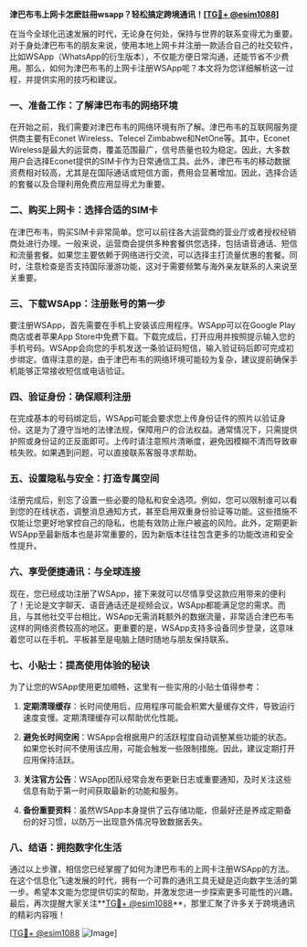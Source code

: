 **津巴布韦上网卡怎麽註冊wsapp？轻松搞定跨境通讯！[[TG💪+ @esim1088](https://t.me/s/esim1088)]**

在当今全球化迅速发展的时代，无论身在何处，保持与世界的联系变得尤为重要。对于身处津巴布韦的朋友来说，使用本地上网卡并注册一款适合自己的社交软件，比如WSApp（WhatsApp的衍生版本），不仅能方便日常沟通，还能节省不少费用。那么，如何为津巴布韦的上网卡注册WSApp呢？本文将为您详细解析这一过程，并提供实用的技巧和建议。

### 一、准备工作：了解津巴布韦的网络环境

在开始之前，我们需要对津巴布韦的网络环境有所了解。津巴布韦的互联网服务提供商主要有Econet Wireless、Telecel Zimbabwe和NetOne等。其中，Econet Wireless是最大的运营商，覆盖范围最广，信号质量也较为稳定。因此，大多数用户会选择Econet提供的SIM卡作为日常通信工具。此外，津巴布韦的移动数据资费相对较高，尤其是在国际通话或短信方面，费用会显著增加。因此，选择合适的套餐以及合理利用免费应用显得尤为重要。

### 二、购买上网卡：选择合适的SIM卡

在津巴布韦，购买SIM卡非常简单。您可以前往各大运营商的营业厅或者授权经销商处进行办理。一般来说，运营商会提供多种套餐供您选择，包括语音通话、短信和流量套餐。如果您主要依赖于网络进行交流，可以选择主打流量优惠的套餐。同时，注意检查是否支持国际漫游功能，这对于需要频繁与海外亲友联系的人来说至关重要。

### 三、下载WSApp：注册账号的第一步

要注册WSApp，首先需要在手机上安装该应用程序。WSApp可以在Google Play商店或者苹果App Store中免费下载。下载完成后，打开应用并按照提示输入您的手机号码。WSApp会向您的手机发送一条验证码短信，输入验证码后即可完成初步绑定。值得注意的是，由于津巴布韦的网络环境可能较为复杂，建议提前确保手机能够正常接收短信或电话验证。

### 四、验证身份：确保顺利注册

在完成基本的号码绑定后，WSApp可能会要求您上传身份证件的照片以验证身份。这是为了遵守当地的法律法规，保障用户的合法权益。通常情况下，只需提供护照或身份证的正反面即可。上传时请注意照片清晰度，避免因模糊不清而导致审核失败。如果遇到问题，可以直接联系客服寻求帮助。

### 五、设置隐私与安全：打造专属空间

注册完成后，别忘了设置一些必要的隐私和安全选项。例如，您可以限制谁可以看到您的在线状态，调整消息通知方式，甚至启用双重身份验证等功能。这些措施不仅能让您更好地掌控自己的隐私，也能有效防止账户被盗的风险。此外，定期更新WSApp至最新版本也是非常重要的，因为新版本往往包含更多的功能改进和安全性提升。

### 六、享受便捷通讯：与全球连接

现在，您已经成功注册了WSApp，接下来就可以尽情享受这款应用带来的便利了！无论是文字聊天、语音通话还是视频会议，WSApp都能满足您的需求。而且，与其他社交平台相比，WSApp无需消耗额外的数据流量，非常适合津巴布韦这样的网络资费较高的地区。更重要的是，WSApp支持多设备同步登录，这意味着您可以在手机、平板甚至是电脑上随时随地与朋友保持联系。

### 七、小贴士：提高使用体验的秘诀

为了让您的WSApp使用更加顺畅，这里有一些实用的小贴士值得参考：

1. **定期清理缓存**：长时间使用后，应用程序可能会积累大量缓存文件，导致运行速度变慢。定期清理缓存可以帮助优化性能。
   
2. **避免长时间空闲**：WSApp会根据用户的活跃程度自动调整某些功能的状态。如果您长时间不使用该应用，可能会触发一些限制措施。因此，建议定期打开应用保持活跃。

3. **关注官方公告**：WSApp团队经常会发布更新日志或重要通知，及时关注这些信息有助于第一时间获取最新的功能和服务。

4. **备份重要资料**：虽然WSApp本身提供了云存储功能，但最好还是养成定期备份的好习惯，以防万一出现意外情况导致数据丢失。

### 八、结语：拥抱数字化生活

通过以上步骤，相信您已经掌握了如何为津巴布韦的上网卡注册WSApp的方法。在这个信息化飞速发展的时代，拥有一个可靠的通讯工具无疑是迈向数字生活的第一步。希望本文能为您提供切实的帮助，并激发您进一步探索更多可能性的兴趣。最后，再次提醒大家关注**[TG💪+ @esim1088](https://t.me/s/esim1088)**，那里汇聚了许多关于跨境通讯的精彩内容哦！

[[TG💪+ @esim1088](https://t.me/s/esim1088) ![Image](https://i.postimg.cc/4NQfJmqS/Snipaste-2025-05-13-00-14-12.png)]